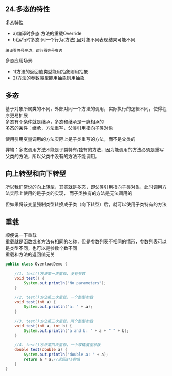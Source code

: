## 24.多态的特性

多态特性
- a)编译时多态:方法的重载Override
- b)运行时多态:同一个行为(方法),因对象不同表现结果可能不同.

`编译看等号左边，运行看等号右边`

多态应用场景:
- 1)方法的返回值类型能用抽象则用抽象.
- 2)方法的参数类型能用抽象则用抽象.

## 多态

基于对象所属类的不同，外部对同一个方法的调用，实际执行的逻辑不同，使得程序更易扩展<br/>
多态有个条件就是继承，多态和继承是一脉相承的<br/>
多态的条件：继承，方法重写，父类引用指向子类对象<br/>

使用引用变量调用的方法实际上是子类重写的方法，而不是父类的

弊端：多态调用方法不能是子类特有/独有的方法，因为能调用的方法必须是重写父类的方法，所以父类中没有的方法不能调用。

## 向上转型和向下转型
所以我们常说的向上转型，其实就是多态，即父类引用指向子类对象，此时调用方法实际上使用的是子类的实现， 而子类独有的方法是无法调用的

但如果将该变量强制类型转换成子类（向下转型）后，就可以使用子类特有的方法

## 重载
顺便说一下重载<br/>
重载就是函数或者方法有相同的名称，但是参数列表不相同的情形，参数列表可以是类型不同，也可以是参数个数不同<br/>
重载和方法的返回值无关<br/>
```java
public class OverloadDemo {
 
    //1. test()方法第一次重载，没有参数
    void test() {
        System.out.println("No parameters");
    }
 
    //2. test()方法第二次重载，一个整型参数
    void test(int a) {
        System.out.println("a: " + a);
    }
 
    //3. test()方法第三次重载，两个整型参数
    void test(int a, int b) {
        System.out.println("a and b: " + a + " " + b);
    }
 
    //4. test()方法第四次重载，一个双精度型参数
    double test(double a) {
        System.out.println("double a: " + a);
        return a * a;//返回a*a的值
    }
}

```